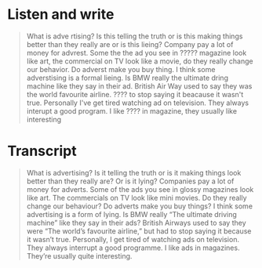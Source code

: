 # Listen and write
>	What is adve rtising? Is this telling the truth or is this making things better than they really are or is this lieing? Company pay a lot of money for advrest. Some the the ad you see in ????? magazine look like art, the commercial on TV look like a movie, do they really change our behavior. Do adverst make you buy thing. I think some adverstising is a formal lieing. Is BMW really the ultimate dring machine like they say in their ad. British Air Way used to say they was the world favourite airline. ???? to stop saying it beacause it wasn't true. Personally I've get tired watching ad on television. They always interupt a good program. I like ???? in magazine, they usually like interesting

# Transcript
> What is advertising? Is it telling the truth or is it making things look better than they really are? Or is it lying? Companies pay a lot of money for adverts. Some of the ads you see in glossy magazines look like art. The commercials on TV look like mini movies. Do they really change our behaviour? Do adverts make you buy things? I think some advertising is a form of lying. Is BMW really “The ultimate driving machine” like they say in their ads? British Airways used to say they were “The world’s favourite airline,” but had to stop saying it because it wasn’t true. Personally, I get tired of watching ads on television. They always interrupt a good programme. I like ads in magazines. They’re usually quite interesting.